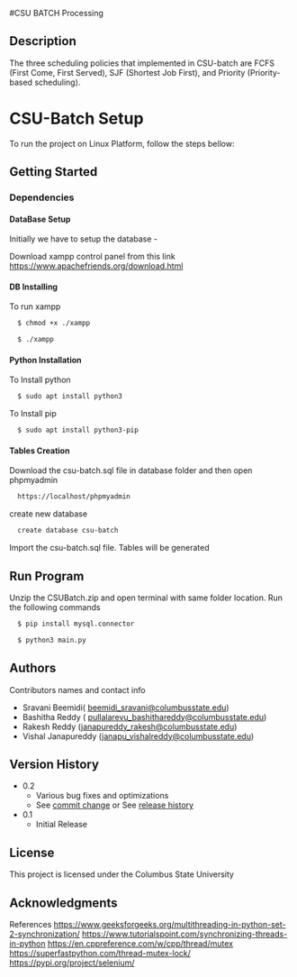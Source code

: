 
#CSU BATCH Processing

## Description

The three scheduling policies that implemented in CSU-batch are FCFS (First Come, First Served), SJF (Shortest Job First), and Priority (Priority-based scheduling).

# CSU-Batch Setup

To run the project on Linux Platform, follow the steps bellow:

## Getting Started

### Dependencies

#### DataBase Setup

Initially we have to setup the database -

Download xampp control panel from this link
https://www.apachefriends.org/download.html

#### DB Installing
To run xampp

```bash
  $ chmod +x ./xampp
```
```bash
  $ ./xampp
```

#### Python Installation

To Install python

```bash
  $ sudo apt install python3
```

To Install pip
```bash
  $ sudo apt install python3-pip
```

#### Tables Creation

Download the csu-batch.sql file in database folder and then open phpmyadmin
```bash
  https://localhost/phpmyadmin
```
create new database
```bash
  create database csu-batch
```
Import the csu-batch.sql file. Tables will be generated

## Run Program

Unzip the CSUBatch.zip and open terminal with same folder location.
Run the following commands
```bash
  $ pip install mysql.connector
```

```bash
  $ python3 main.py
```

## Authors

Contributors names and contact info

 *  Sravani Beemidi( beemidi_sravani@columbusstate.edu)
 *  Bashitha Reddy ( pullalarevu_bashithareddy@columbusstate.edu)
 *  Rakesh Reddy (janapureddy_rakesh@columbusstate.edu)
 *  Vishal Janapureddy (janapu_vishalreddy@columbusstate.edu)

## Version History

* 0.2
    * Various bug fixes and optimizations
    * See [commit change]() or See [release history]()
* 0.1
    * Initial Release

## License

This project is licensed under the Columbus State University 

## Acknowledgments

References
https://www.geeksforgeeks.org/multithreading-in-python-set-2-synchronization/
https://www.tutorialspoint.com/synchronizing-threads-in-python
https://en.cppreference.com/w/cpp/thread/mutex
https://superfastpython.com/thread-mutex-lock/
https://pypi.org/project/selenium/
